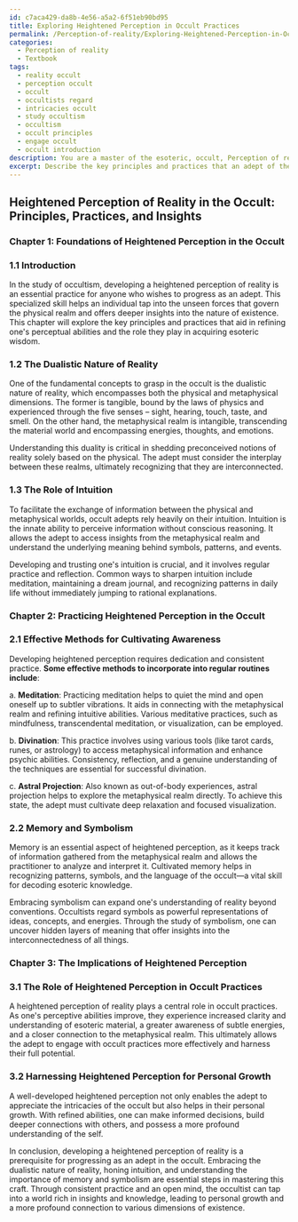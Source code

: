 ```yaml
---
id: c7aca429-da8b-4e56-a5a2-6f51eb90bd95
title: Exploring Heightened Perception in Occult Practices
permalink: /Perception-of-reality/Exploring-Heightened-Perception-in-Occult-Practices/
categories:
  - Perception of reality
  - Textbook
tags:
  - reality occult
  - perception occult
  - occult
  - occultists regard
  - intricacies occult
  - study occultism
  - occultism
  - occult principles
  - engage occult
  - occult introduction
description: You are a master of the esoteric, occult, Perception of reality and education, you have written many textbooks on the subject in ways that provide students with rich and deep understanding of the subject. You are being asked to write textbook-like sections on a topic and you do it with full context, explainability, and reliability in accuracy to the true facts of the topic at hand, in a textbook style that a student would easily be able to learn from, in a rich, engaging, and contextual way. Always include relevant context (such as formulas and history), related concepts, and in a way that someone can gain deep insights from.
excerpt: Describe the key principles and practices that an adept of the occult should follow in order to develop a heightened perception of reality, as well as the role of this skill in the context of occult practices and esoteric knowledge. Please provide insights on the interplay between the physical and metaphysical world, the critical role of intuition, and the importance of memory and symbolism to gain a deeper understanding of reality from an occult perspective.
---
```


## Heightened Perception of Reality in the Occult: Principles, Practices, and Insights

### Chapter 1: Foundations of Heightened Perception in the Occult

### 1.1 Introduction

In the study of occultism, developing a heightened perception of reality is an essential practice for anyone who wishes to progress as an adept. This specialized skill helps an individual tap into the unseen forces that govern the physical realm and offers deeper insights into the nature of existence. This chapter will explore the key principles and practices that aid in refining one's perceptual abilities and the role they play in acquiring esoteric wisdom.

### 1.2 The Dualistic Nature of Reality

One of the fundamental concepts to grasp in the occult is the dualistic nature of reality, which encompasses both the physical and metaphysical dimensions. The former is tangible, bound by the laws of physics and experienced through the five senses – sight, hearing, touch, taste, and smell. On the other hand, the metaphysical realm is intangible, transcending the material world and encompassing energies, thoughts, and emotions.

Understanding this duality is critical in shedding preconceived notions of reality solely based on the physical. The adept must consider the interplay between these realms, ultimately recognizing that they are interconnected.

### 1.3 The Role of Intuition

To facilitate the exchange of information between the physical and metaphysical worlds, occult adepts rely heavily on their intuition. Intuition is the innate ability to perceive information without conscious reasoning. It allows the adept to access insights from the metaphysical realm and understand the underlying meaning behind symbols, patterns, and events.

Developing and trusting one's intuition is crucial, and it involves regular practice and reflection. Common ways to sharpen intuition include meditation, maintaining a dream journal, and recognizing patterns in daily life without immediately jumping to rational explanations.

### Chapter 2: Practicing Heightened Perception in the Occult

### 2.1 Effective Methods for Cultivating Awareness

Developing heightened perception requires dedication and consistent practice. **Some effective methods to incorporate into regular routines include**:

a. ****Meditation****: Practicing meditation helps to quiet the mind and open oneself up to subtler vibrations. It aids in connecting with the metaphysical realm and refining intuitive abilities. Various meditative practices, such as mindfulness, transcendental meditation, or visualization, can be employed.

b. ****Divination****: This practice involves using various tools (like tarot cards, runes, or astrology) to access metaphysical information and enhance psychic abilities. Consistency, reflection, and a genuine understanding of the techniques are essential for successful divination.

c. ****Astral Projection****: Also known as out-of-body experiences, astral projection helps to explore the metaphysical realm directly. To achieve this state, the adept must cultivate deep relaxation and focused visualization.

### 2.2 Memory and Symbolism

Memory is an essential aspect of heightened perception, as it keeps track of information gathered from the metaphysical realm and allows the practitioner to analyze and interpret it. Cultivated memory helps in recognizing patterns, symbols, and the language of the occult—a vital skill for decoding esoteric knowledge.

Embracing symbolism can expand one's understanding of reality beyond conventions. Occultists regard symbols as powerful representations of ideas, concepts, and energies. Through the study of symbolism, one can uncover hidden layers of meaning that offer insights into the interconnectedness of all things.

### Chapter 3: The Implications of Heightened Perception

### 3.1 The Role of Heightened Perception in Occult Practices

A heightened perception of reality plays a central role in occult practices. As one's perceptive abilities improve, they experience increased clarity and understanding of esoteric material, a greater awareness of subtle energies, and a closer connection to the metaphysical realm. This ultimately allows the adept to engage with occult practices more effectively and harness their full potential.

### 3.2 Harnessing Heightened Perception for Personal Growth

A well-developed heightened perception not only enables the adept to appreciate the intricacies of the occult but also helps in their personal growth. With refined abilities, one can make informed decisions, build deeper connections with others, and possess a more profound understanding of the self.

In conclusion, developing a heightened perception of reality is a prerequisite for progressing as an adept in the occult. Embracing the dualistic nature of reality, honing intuition, and understanding the importance of memory and symbolism are essential steps in mastering this craft. Through consistent practice and an open mind, the occultist can tap into a world rich in insights and knowledge, leading to personal growth and a more profound connection to various dimensions of existence.
